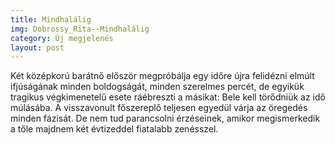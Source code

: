 ```yaml
---
title: Mindhalálig
img: Dobrossy_Rita--Mindhalálig
category: Új megjelenés
layout: post
---
```

Két középkorú barátnő először megpróbálja egy időre újra felidézni elmúlt ifjúságának minden boldogságát, minden szerelmes percét, de egyikük tragikus végkimenetelű esete ráébreszti a másikat: Bele kell törődniük az idő múlásába. A visszavonult főszereplő teljesen egyedül várja az öregedés minden fázisát. De nem tud parancsolni érzéseinek, amikor megismerkedik a tőle majdnem két évtizeddel fiatalabb zenésszel. 

